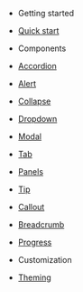 - Getting started
 - [Quick start](/quickstart)

- Components
 - [Accordion](/accordion)
 - [Alert](/alert)
 - [Collapse](/collapse)
 - [Dropdown](/dropdown)
 - [Modal](/modal)
 - [Tab](/tab)
 - [Panels](/panels)
 - [Tip](/tip)
 - [Callout](/callout)
 - [Breadcrumb](/breadcrumb)
 - [Progress](/progress)

- Customization
 - [Theming](/styles)
